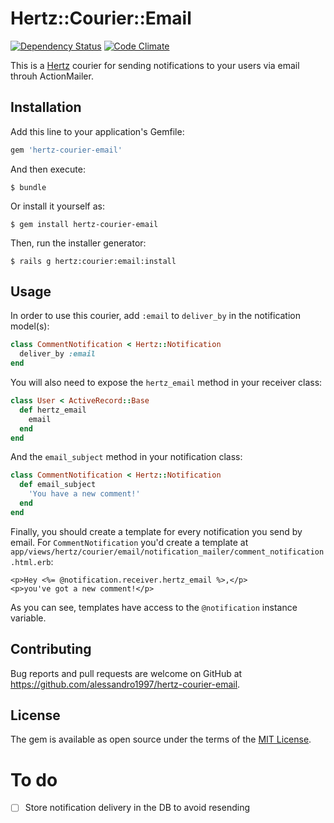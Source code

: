 # Hertz::Courier::Email

[![Dependency Status](https://gemnasium.com/badges/github.com/alessandro1997/hertz-courier-email.svg)](https://gemnasium.com/github.com/alessandro1997/hertz-courier-email)
[![Code Climate](https://codeclimate.com/github/alessandro1997/hertz-courier-email/badges/gpa.svg)](https://codeclimate.com/github/alessandro1997/hertz-courier-email)

This is a [Hertz](https://github.com/alessandro1997/hertz) courier for sending
notifications to your users via email throuh ActionMailer.

## Installation

Add this line to your application's Gemfile:

```ruby
gem 'hertz-courier-email'
```

And then execute:

```console
$ bundle
```

Or install it yourself as:

```console
$ gem install hertz-courier-email
```

Then, run the installer generator:

```console
$ rails g hertz:courier:email:install
```

## Usage

In order to use this courier, add `:email` to `deliver_by` in the notification
model(s):

```ruby
class CommentNotification < Hertz::Notification
  deliver_by :email
end
```

You will also need to expose the `hertz_email` method in your receiver class:

```ruby
class User < ActiveRecord::Base
  def hertz_email
    email
  end
end
```

And the `email_subject` method in your notification class:

```ruby
class CommentNotification < Hertz::Notification
  def email_subject
    'You have a new comment!'
  end
end
```

Finally, you should create a template for every notification you send by email.
For `CommentNotification` you'd create a template at
`app/views/hertz/courier/email/notification_mailer/comment_notification.html.erb`:

```erb
<p>Hey <%= @notification.receiver.hertz_email %>,</p>
<p>you've got a new comment!</p>
```

As you can see, templates have access to the `@notification` instance variable.

## Contributing

Bug reports and pull requests are welcome on GitHub at
https://github.com/alessandro1997/hertz-courier-email.

## License

The gem is available as open source under the terms of the
[MIT License](http://opensource.org/licenses/MIT).

# To do

- [ ] Store notification delivery in the DB to avoid resending
